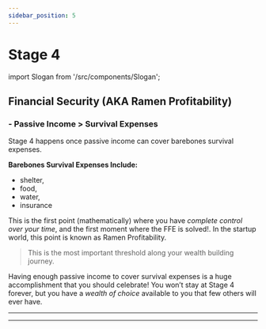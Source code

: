 ```yaml
---
sidebar_position: 5
---
```


# Stage 4

import Slogan from '/src/components/Slogan';

## Financial Security (AKA Ramen Profitability)

### - Passive Income > Survival Expenses 

Stage 4 happens once passive income can cover barebones survival expenses. 

**Barebones Survival Expenses Include:**
- shelter, 
- food, 
- water, 
- insurance

This is the first point (mathematically) where you have *complete control over your time*, and the first moment where the FFE is solved!. In the startup world, this point is known as Ramen Profitability. 

>This is the most important threshold along your wealth building journey. 

Having enough passive income to cover survival expenses is a huge accomplishment that you should celebrate! You won’t stay at Stage 4 forever, but you have a *wealth of choice* available to you that few others will ever have. 

---
<Slogan/>

---